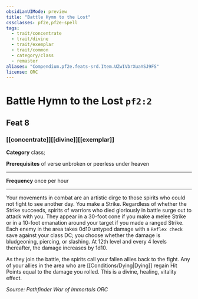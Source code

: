 ```yaml
---
obsidianUIMode: preview
title: "Battle Hymn to the Lost"
cssclasses: pf2e,pf2e-spell
tags:
  - trait/concentrate
  - trait/divine
  - trait/exemplar
  - trait/common
  - category/class
  - remaster
aliases: "Compendium.pf2e.feats-srd.Item.UZwIVbrXuaYSJ9FS"
license: ORC
---
```

# Battle Hymn to the Lost `pf2:2`
## Feat 8
### [[concentrate]][[divine]][[exemplar]]

**Category** class; 



**Prerequisites** of verse unbroken or peerless under heaven
* * *
**Frequency** once per hour

* * *

Your movements in combat are an artistic dirge to those spirits who could not fight to see another day. You make a Strike. Regardless of whether the Strike succeeds, spirits of warriors who died gloriously in battle surge out to attack with you. They appear in a 30-foot cone if you make a melee Strike or in a 10-foot emanation around your target if you made a ranged Strike. Each enemy in the area takes 0d10 untyped damage with a `Reflex check` save against your class DC; you choose whether the damage is bludgeoning, piercing, or slashing. At 12th level and every 4 levels thereafter, the damage increases by 1d10.

As they join the battle, the spirits call your fallen allies back to the fight. Any of your allies in the area who are [[Conditions/Dying|Dying]] regain Hit Points equal to the damage you rolled. This is a divine, healing, vitality effect.

*Source: Pathfinder War of Immortals*
*ORC*